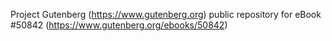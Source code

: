 Project Gutenberg (https://www.gutenberg.org) public repository for
eBook #50842 (https://www.gutenberg.org/ebooks/50842)
